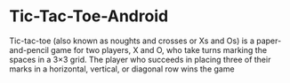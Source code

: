 # Tic-Tac-Toe-Android
Tic-tac-toe (also known as noughts and crosses or Xs and Os) is a paper-and-pencil game for two players, 
X and O, who take turns marking the spaces in a 3×3 grid. 
The player who succeeds in placing three of their marks in a horizontal, vertical, or diagonal row wins the game
